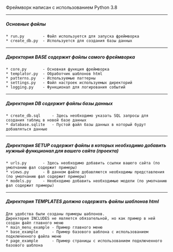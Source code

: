 Фреймворк написан с использованием Python 3.8
***
##### Основные файлы
```
* run.py        - Файл используется для запуска фреймворка
* create_db.py  - Используется для создания базы данных
```
***
##### Директория BASE содержит файлы самого фреймворка
``` 
* core.py       - Основная функция фреймворка  
* templator.py  - Обработчик шаблонов html 
* patterns.py   - Используемые паттерны
* settings.py   - Файл настроек используемых директорий
* logging.py    - Функционал для логирования событий
```
***
##### Директория DB содержит файлы базы данных
```
* create_db.sql     - Здесь необходимо указать SQL запросы для создания таблиц в новой базе данных
* database.sqlite   - Пустой файл базы данных в который будут добавляться данные
```
***
##### Директория SETUP содержит файлы в которых необходимо добавить нужный функционал для вашего сайта (проекта)
```
* urls.py       - Здесь необходимо добавить ссылки вашего сайта (по умолчанию фал содержит примеры)
* views.py      - В данном файле добавляются необходимы представления (по умолчанию фал содержит примеры)
* models.py     - Необходимо добавить необходимые модели (по умолчанию фал содержит примеры)
```
***
##### Директория TEMPLATES должна содержать файлы шаблонов html
```
Для удобства были созданы примеры шаблонов.
Директория INCLUDES не является обязательной, но как пример в ней создан файл главного меню
* main_menu_example - Пример главного меню
* base_example      - Пример базового шаблона с использованием подключенного файла меню
* page_example      - Пример страницы с использованием подключенного базового шаблона
```